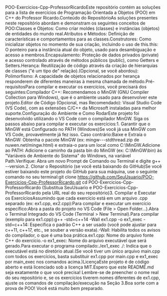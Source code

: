 POO-Exercicios-Cpp-ProfessorRicardoEste repositório contém as soluções para a lista de exercícios de Programação Orientada a Objetos (POO) em C++ do Professor Ricardo.Conteúdo do RepositórioAs soluções presentes neste repositório abordam e demonstram os seguintes conceitos de POO:Classes e Objetos: Como criar moldes (classes) e instâncias (objetos) de entidades do mundo real.Atributos e Métodos: Definição de características e comportamentos para as classes.Construtores: Como inicializar objetos no momento de sua criação, incluindo o uso de this.this: O ponteiro para a instância atual do objeto, usado para desambiguação e acesso a membros.Encapsulamento: Proteção de dados privados (private) e acesso controlado através de métodos públicos (public), como Getters e Setters.Herança: Reutilização de código através da criação de hierarquias de classes ("é um tipo de" relação).(Opcional, se você abordou): Polimorfismo: A capacidade de objetos relacionados por herança responderem de diferentes maneiras à mesma chamada de método.Pré-requisitosPara compilar e executar os exercícios, você precisará dos seguintes:Compilador C++: Recomendamos o MinGW (GNU Compiler Collection para Windows), que é o ambiente usado para desenvolver este projeto.Editor de Código (Opcional, mas Recomendado): Visual Studio Code (VS Code), com as extensões C/C++ da Microsoft instaladas para melhor suporte.Configuração do Ambiente e Como RodarEste projeto foi desenvolvido utilizando o VS Code com o compilador MinGW. Siga os passos abaixo para compilar e executar os exercícios:1. Garantir que o MinGW está Configurado no PATH (Windows)Se você já usa MinGW com VS Code, provavelmente já fez isso. Caso contrário:Baixe e Extraia o MinGW: Obtenha o pacote MinGW (ex: mingw-*-*-stdthread.zip de nuwen.net/mingw.html) e extraia-o para um local como C:\MinGW.Adicione ao PATH: Adicione o caminho da pasta bin do MinGW (ex: C:\MinGW\bin) às "Variáveis de Ambiente do Sistema" do Windows, na variável Path.Verifique: Abra um novo Prompt de Comando ou Terminal e digite g++ --version.2. Clonar o Repositório (se você está baixando do GitHub)Se você estiver baixando este projeto do GitHub para sua máquina, use o seguinte comando no seu terminal:git clone https://github.com/SeuUsuario/POO-Exercicios-Cpp-ProfessorRicardo.git
cd POO-Exercicios-Cpp-ProfessorRicardo
(Substitua SeuUsuario e POO-Exercicios-Cpp-ProfessorRicardo pela URL real do seu repositório)3. Compilar e Executar os ExercíciosAssumindo que cada exercício está em um arquivo .cpp separado (ex: ex1.cpp, ex2.cpp):Para compilar e executar um exercício específico:Abra a pasta do projeto no VS Code (File > Open Folder...).Abra o Terminal Integrado do VS Code (Terminal > New Terminal).Para compilar (exemplo para ex1.cpp):g++ -std=c++14 -Wall ex1.cpp -o ex1_exec
-std=c++14: Especifica o padrão C++ a ser usado (você pode ajustar para c++11, c++17, etc., se souber a versão exata).-Wall: Habilita todos os avisos do compilador, o que é uma boa prática.ex1.cpp: Nome do arquivo fonte C++ do exercício.-o ex1_exec: Nome do arquivo executável que será gerado.Para executar o programa compilado:./ex1_exec
./: Indica que o executável está no diretório atual.(Se você tiver um único arquivo main.cpp com todos os exercícios, basta substituir ex1.cpp por main.cpp e ex1_exec por main_exec nos comandos acima.)LicençaEste projeto é de código aberto e está licenciado sob a licença MIT.Espero que este README.md seja exatamente o que você precisa! Lembre-se de preencher o nome real do seu repositório e, se os exercícios tiverem nomes diferentes de ex1.cpp, ajuste os comandos de compilação/execução na Seção 3.Boa sorte com a prova de POO! Você está muito bem preparado.